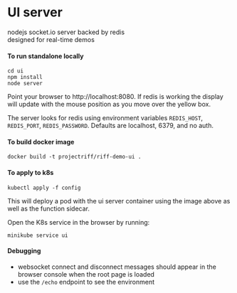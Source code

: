 # UI server
nodejs socket.io server backed by redis  
designed for real-time demos

#### To run standalone locally
```
cd ui
npm install
node server
```
Point your browser to http://localhost:8080.
If redis is working the display will update with the mouse position as you move over the yellow box.

The server looks for redis using environment variables `REDIS_HOST`, `REDIS_PORT`, `REDIS_PASSWORD`.
Defaults are localhost, 6379, and no auth.  

#### To build docker image
```
docker build -t projectriff/riff-demo-ui .
```

#### To apply to k8s
```
kubectl apply -f config
```
This will deploy a pod with the ui server container using the image above as well as the function sidecar.

Open the K8s service in the browser by running:
```
minikube service ui
```

#### Debugging
- websocket connect and disconnect messages should appear in the browser console when the root page is loaded  
- use the `/echo` endpoint to see the environment
